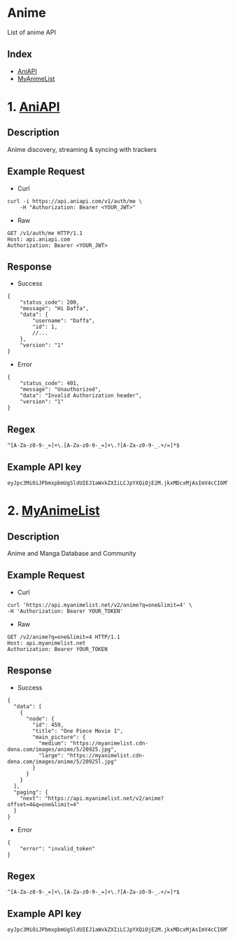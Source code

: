 # Anime
List of anime API

## Index
* [AniAPI](#1-aniapi)
* [MyAnimeList](#2-myanimelist)

# 1. [AniAPI](https://aniapi.com/docs/authentication)

## __Description__
Anime discovery, streaming & syncing with trackers	

## __Example Request__
* Curl
```
curl -i https://api.aniapi.com/v1/auth/me \
    -H "Authorization: Bearer <YOUR_JWT>"
```

* Raw
```
GET /v1/auth/me HTTP/1.1
Host: api.aniapi.com
Authorization: Bearer <YOUR_JWT>
```

## __Response__
* Success
```
{
    "status_code": 200,
    "message": "Hi Daffa",
    "data": {
        "username": "Daffa",
        "id": 1,
        //...
    },
    "version": "1"
}
```
* Error
```
{
    "status_code": 401,
    "message": "Unauthorized",
    "data": "Invalid Authorization header",
    "version": "1"
}
```

## __Regex__
```
^[A-Za-z0-9-_=]+\.[A-Za-z0-9-_=]+\.?[A-Za-z0-9-_.+/=]*$
```

## __Example API key__
```
eyJpc3MiOiJPbmxpbmUgSldUIEJ1aWxkZXIiLCJpYXQiOjE2M.jkxMDcxMjAsImV4cCI6MTY2MDY0MzEyMCwiYXVkIjo........
```

# 2. [MyAnimeList](https://myanimelist.net/apiconfig/references/api/v2)

## __Description__
Anime and Manga Database and Community

## __Example Request__
* Curl
```
curl 'https://api.myanimelist.net/v2/anime?q=one&limit=4' \
-H 'Authorization: Bearer YOUR_TOKEN'
```

* Raw
```
GET /v2/anime?q=one&limit=4 HTTP/1.1
Host: api.myanimelist.net
Authorization: Bearer YOUR_TOKEN
```

## __Response__
* Success
```
{
  "data": [
    {
      "node": {
        "id": 459,
        "title": "One Piece Movie 1",
        "main_picture": {
          "medium": "https://myanimelist.cdn-dena.com/images/anime/5/20925.jpg",
          "large": "https://myanimelist.cdn-dena.com/images/anime/5/20925l.jpg"
        }
      }
    }
  ],
  "paging": {
    "next": "https://api.myanimelist.net/v2/anime?offset=4&q=one&limit=4"
  }
}
```
* Error
```
{
    "error": "invalid_token"
}
```

## __Regex__
```
^[A-Za-z0-9-_=]+\.[A-Za-z0-9-_=]+\.?[A-Za-z0-9-_.+/=]*$
```

## __Example API key__
```
eyJpc3MiOiJPbmxpbmUgSldUIEJ1aWxkZXIiLCJpYXQiOjE2M.jkxMDcxMjAsImV4cCI6MTY2MDY0MzEyMCwiYXVkIjo........
```